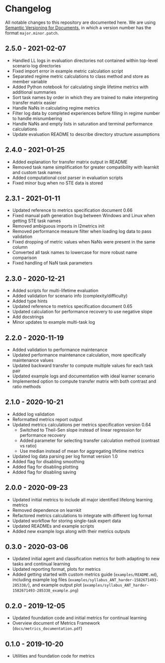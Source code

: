 # Changelog

All notable changes to this repository are documented here. We are using [Semantic Versioning for Documents](https://semverdoc.org/), in which a version number has the format `major.minor.patch`.

## 2.5.0 - 2021-02-07

- Handled LL logs in evaluation directories not contained within top-level scenario log directories
- Fixed import error in example metric calculation script
- Separated regime metric calculations to class method and store as member variable
- Added Python notebook for calculating single lifetime metrics with additional summaries
- Sort task names by order in which they are trained to make interpreting transfer matrix easier
- Handle NaNs in calculating regime metrics
- Filter log data by completed experiences before filling in regime number to handle misnumbering
- Handle NaNs and empty lists in saturation and terminal performance calculations
- Update evaluation README to describe directory structure assumptions

## 2.4.0 - 2021-01-25

- Added explanation for transfer matrix output in README
- Removed task name simplification for greater compatibility with learnkit and custom task names
- Added computational cost parser in evaluation scripts
- Fixed minor bug when no STE data is stored

## 2.3.1 - 2021-01-11

- Updated reference to metrics specification document 0.66
- Fixed manual path generation bug between Windows and Linux when getting STE task names
- Removed ambiguous imports in l2metrics init
- Removed performance measure filter when loading log data to pass validation
- Fixed dropping of metric values when NaNs were present in the same column
- Converted all task names to lowercase for more robust name comparison
- Fixed handling of NaN task parameters

## 2.3.0 - 2020-12-21

- Added scripts for multi-lifetime evaluation
- Added validation for scenario info (complexity/difficulty)
- Added type hints
- Updated reference to metrics specification document 0.65
- Updated calculation for performance recovery to use negative slope
- Add docstrings
- Minor updates to example multi-task log

## 2.2.0 - 2020-11-19

- Added validation to performance maintenance
- Updated performance maintenance calculation, more specifically maintenance values
- Updated backward transfer to compute multiple values for each task pair
- Updated example logs and documentation with ideal learner scenario
- Implemented option to compute transfer matrix with both contrast and ratio methods

## 2.1.0 - 2020-10-21

- Added log validation
- Reformatted metrics report output
- Updated metrics calculations per metrics specification version 0.64
  - Switched to Theil-Sen slope instead of linear regression for performance recovery
  - Added parameter for selecting transfer calculation method (contrast vs ratio)
  - Use median instead of mean for aggregating lifetime metrics
- Updated log data parsing per log format version 1.0
- Added flag for disabling smoothing
- Added flag for disabling plotting
- Added flag for disabling saving

## 2.0.0 - 2020-09-23

- Updated initial metrics to include all major identified lifelong learning metrics
- Removed dependence on learnkit
- Refactored metrics calculations to integrate with different log format
- Updated workflow for storing single-task expert data
- Updated READMEs and example scripts
- Added new example logs along with their metrics outputs

## 0.3.0 - 2020-03-06

- Updated initial agent and classification metrics for both adapting to new tasks and continual learning
- Updated reporting format, plots for metrics
- Added getting started with custom metrics guide (`examples/README.md`), including example log files (`examples/syllabus_ANT_harder-1582671493-285338/`), and example output plot (`examples/syllabus_ANT_harder-1582671493-285338_example.png`)

## 0.2.0 - 2019-12-05

- Updated foundation code and initial metrics for continual learning
- Overview document of Metrics Framework (`docs/metrics_documentation.pdf`)

## 0.1.0 - 2019-10-20

- Utilities and foundation code for metrics
